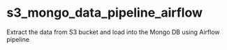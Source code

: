 # s3_mongo_data_pipeline_airflow
Extract the data from S3 bucket and load into the Mongo DB using Airflow pipeline
